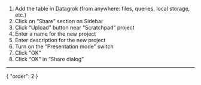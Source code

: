 1. Add the table in Datagrok (from anywhere: files, queries, local storage, etc.)
2. Click on “Share” section on Sidebar
3. Click “Upload” button near “Scratchpad” project
4. Enter a name for the new project
5. Enter description for the new project
6. Turn on the “Presentation mode” switch
7. Click “OK”
8. Click “OK” in “Share dialog”
---
{
  "order": 2
}
